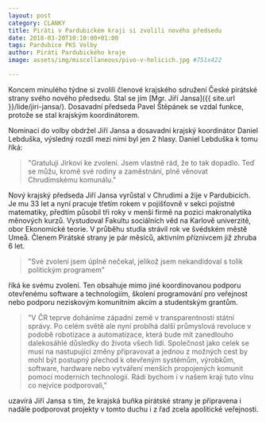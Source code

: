 ```yaml
---
layout: post
category: CLANKY
title: Piráti v Pardubickém kraji si zvolili nového předsedu 
date: 2018-03-20T10:10:00+01:00  
tags: Pardubice PKS Volby 
author: Piráti Pardubického kraje 
image: assets/img/miscellaneous/pivo-v-holicich.jpg #751x422

---
```


Koncem minulého týdne si zvolili členové krajského sdružení České pirátské strany 
svého nového předsedu. Stal se jím [Mgr. Jiří Jansa]({{ site.url }}/lide/jiri-jansa/). 
Dosavadní předseda 
Pavel Štěpánek se vzdal funkce, protože se stal krajským koordinátorem.

Nominaci do volby obdržel Jiří Jansa a dosavadní krajský koordinátor 
Daniel Lebduška, výsledný rozdíl mezi nimi byl jen 2 hlasy. 
Daniel Lebduška k tomu říká: 

> "Gratuluji Jirkovi ke zvolení. Jsem vlastně rád, že to tak dopadlo. 
Teď se můžu, kromě své rodiny a zaměstnání, plně věnovat Chrudimskému komunálu."

Nový krajský předseda Jiří Jansa vyrůstal v Chrudimi a žije v Pardubicích. 
Je mu 33 let a nyní pracuje třetím rokem v pojišťovně v sekci pojistné matematiky, 
předtím působil tři roky v menší firmě na pozici makronalytika měnových kurzů. 
Vystudoval Fakultu sociálních věd na Karlově univerzitě, obor Ekonomické teorie. 
V průběhu studia strávil rok ve švédském městě Umeå. 
Členem Pirátské strany je pár měsíců, aktivním příznivcem již zhruba 6 let.

> "Své zvolení jsem úplně nečekal, jelikož jsem nekandidoval s tolik politickým programem" 

říká ke svému zvolení. Ten obsahuje mimo jiné koordinovanou podporu otevřenému 
software a technologiím, školení programování pro veřejnost nebo 
podporu neziskovým komunitním akcím a studentským grantům.

> "V ČR teprve doháníme západní země v transparentnosti státní správy. 
Po celém světě ale nyní probíhá další průmyslová revoluce v podobě 
robotizace a automatizace, která bude mít zanedlouho dalekosáhlé
důsledky do života všech lidí. Společnost jako celek se musí 
na nastupující změny připravovat a jednou z možných cest by mohl 
být postupný přechod k otevřeným systémům, výrobkům, software, 
hardware nebo vytváření menších propojených komunit pomocí moderních 
technologií. Rádi bychom i v našem kraji tuto vlnu co nejvíce podporovali," 

uzavírá Jiří Jansa s tím, že krajská buňka pirátské strany 
je připravena i nadále podporovat projekty v tomto duchu i z řad zcela apolitické veřejnosti.
